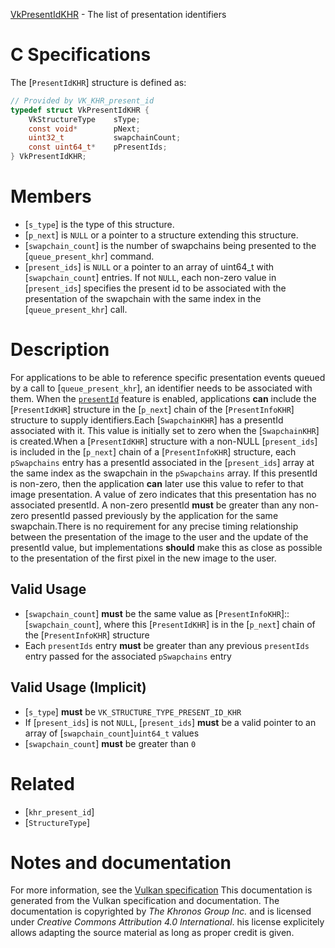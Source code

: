 [VkPresentIdKHR](https://www.khronos.org/registry/vulkan/specs/1.3-extensions/man/html/VkPresentIdKHR.html) - The list of presentation identifiers

# C Specifications
The [`PresentIdKHR`] structure is defined as:
```c
// Provided by VK_KHR_present_id
typedef struct VkPresentIdKHR {
    VkStructureType    sType;
    const void*        pNext;
    uint32_t           swapchainCount;
    const uint64_t*    pPresentIds;
} VkPresentIdKHR;
```

# Members
- [`s_type`] is the type of this structure.
- [`p_next`] is `NULL` or a pointer to a structure extending this structure.
- [`swapchain_count`] is the number of swapchains being presented to the [`queue_present_khr`] command.
- [`present_ids`] is `NULL` or a pointer to an array of uint64_t with [`swapchain_count`] entries. If not `NULL`, each non-zero value in [`present_ids`] specifies the present id to be associated with the presentation of the swapchain with the same index in the [`queue_present_khr`] call.

# Description
For applications to be able to reference specific presentation events queued
by a call to [`queue_present_khr`], an identifier needs to be associated
with them.
When the [`presentId`](https://www.khronos.org/registry/vulkan/specs/1.3-extensions/html/vkspec.html#features-presentId) feature is enabled,
applications  **can**  include the [`PresentIdKHR`] structure in the
[`p_next`] chain of the [`PresentInfoKHR`] structure to supply
identifiers.Each [`SwapchainKHR`] has a presentId associated with it.
This value is initially set to zero when the [`SwapchainKHR`] is
created.When a [`PresentIdKHR`] structure with a non-NULL [`present_ids`] is
included in the [`p_next`] chain of a [`PresentInfoKHR`] structure,
each `pSwapchains` entry has a presentId associated in the
[`present_ids`] array at the same index as the swapchain in the
`pSwapchains` array.
If this presentId is non-zero, then the application  **can**  later use this
value to refer to that image presentation.
A value of zero indicates that this presentation has no associated
presentId.
A non-zero presentId  **must**  be greater than any non-zero presentId passed
previously by the application for the same swapchain.There is no requirement for any precise timing relationship between the
presentation of the image to the user and the update of the presentId value,
but implementations  **should**  make this as close as possible to the
presentation of the first pixel in the new image to the user.
## Valid Usage
-  [`swapchain_count`] **must**  be the same value as [`PresentInfoKHR`]::[`swapchain_count`], where this [`PresentIdKHR`] is in the [`p_next`] chain of the [`PresentInfoKHR`] structure
-    Each `presentIds` entry  **must**  be greater than any previous `presentIds` entry passed for the associated `pSwapchains` entry

## Valid Usage (Implicit)
-  [`s_type`] **must**  be `VK_STRUCTURE_TYPE_PRESENT_ID_KHR`
-    If [`present_ids`] is not `NULL`, [`present_ids`] **must**  be a valid pointer to an array of [`swapchain_count`]`uint64_t` values
-  [`swapchain_count`] **must**  be greater than `0`

# Related
- [`khr_present_id`]
- [`StructureType`]

# Notes and documentation
For more information, see the [Vulkan specification](https://www.khronos.org/registry/vulkan/specs/1.3-extensions/html/vkspec.html)
This documentation is generated from the Vulkan specification and documentation.
The documentation is copyrighted by *The Khronos Group Inc.* and is licensed under *Creative Commons Attribution 4.0 International*.
his license explicitely allows adapting the source material as long as proper credit is given.
        